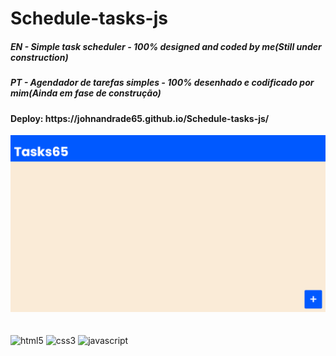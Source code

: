 ﻿# Schedule-tasks-js
<h5>EN - Simple task scheduler - 100% designed and coded by me(Still under construction)</h5>
<h5>PT - Agendador de tarefas simples - 100% desenhado e codificado por mim(Ainda em fase de construção)</h5>
<h4>Deploy: https://johnandrade65.github.io/Schedule-tasks-js/</h4>
<img src="./assets/images/readme.png">
﻿<div style="display: inline_block"><br/>
  <img alt="html5" src="https://img.shields.io/badge/HTML5-E34F26?style=for-the-badge&logo=html5&logoColor=white"/>
  <img alt="css3" src="https://img.shields.io/badge/CSS3-1572B6?style=for-the-badge&logo=css3&logoColor=white"/>
  <img alt="javascript" src="https://img.shields.io/badge/JavaScript-323330?style=for-the-badge&logo=javascript&logoColor=F7DF1E"/>
</div
